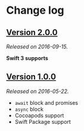 # Change log

## [Version 2.0.0](https://github.com/yannickl/AwaitKit/releases/tag/2.0.0)
*Released on 2016-09-15.*

**Swift 3 supports**

## [Version 1.0.0](https://github.com/yannickl/AwaitKit/releases/tag/1.0.0)
*Released on 2016-05-22.*

- `await` block and promises
- `async` block
- Cocoapods support
- Swift Package support
